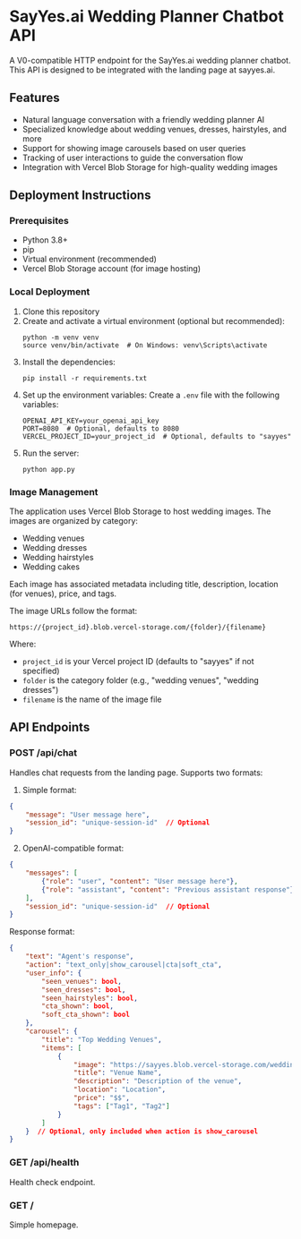 # SayYes.ai Wedding Planner Chatbot API

A V0-compatible HTTP endpoint for the SayYes.ai wedding planner chatbot. This API is designed to be integrated with the landing page at sayyes.ai.

## Features

- Natural language conversation with a friendly wedding planner AI
- Specialized knowledge about wedding venues, dresses, hairstyles, and more
- Support for showing image carousels based on user queries
- Tracking of user interactions to guide the conversation flow
- Integration with Vercel Blob Storage for high-quality wedding images

## Deployment Instructions

### Prerequisites

- Python 3.8+
- pip
- Virtual environment (recommended)
- Vercel Blob Storage account (for image hosting)

### Local Deployment

1. Clone this repository
2. Create and activate a virtual environment (optional but recommended):
   ```
   python -m venv venv
   source venv/bin/activate  # On Windows: venv\Scripts\activate
   ```
3. Install the dependencies:
   ```
   pip install -r requirements.txt
   ```
4. Set up the environment variables:
   Create a `.env` file with the following variables:
   ```
   OPENAI_API_KEY=your_openai_api_key
   PORT=8080  # Optional, defaults to 8080
   VERCEL_PROJECT_ID=your_project_id  # Optional, defaults to "sayyes"
   ```
5. Run the server:
   ```
   python app.py
   ```

### Image Management

The application uses Vercel Blob Storage to host wedding images. The images are organized by category:

- Wedding venues
- Wedding dresses
- Wedding hairstyles
- Wedding cakes

Each image has associated metadata including title, description, location (for venues), price, and tags.

The image URLs follow the format:
```
https://{project_id}.blob.vercel-storage.com/{folder}/{filename}
```

Where:
- `project_id` is your Vercel project ID (defaults to "sayyes" if not specified)
- `folder` is the category folder (e.g., "wedding venues", "wedding dresses")
- `filename` is the name of the image file

## API Endpoints

### POST /api/chat

Handles chat requests from the landing page. Supports two formats:

1. Simple format:
```json
{
    "message": "User message here",
    "session_id": "unique-session-id"  // Optional
}
```

2. OpenAI-compatible format:
```json
{
    "messages": [
        {"role": "user", "content": "User message here"},
        {"role": "assistant", "content": "Previous assistant response"} // Optional
    ],
    "session_id": "unique-session-id"  // Optional
}
```

Response format:
```json
{
    "text": "Agent's response",
    "action": "text_only|show_carousel|cta|soft_cta",
    "user_info": {
        "seen_venues": bool,
        "seen_dresses": bool,
        "seen_hairstyles": bool,
        "cta_shown": bool,
        "soft_cta_shown": bool
    },
    "carousel": {
        "title": "Top Wedding Venues",
        "items": [
            {
                "image": "https://sayyes.blob.vercel-storage.com/wedding%20venues/image-name.png",
                "title": "Venue Name",
                "description": "Description of the venue",
                "location": "Location",
                "price": "$$",
                "tags": ["Tag1", "Tag2"]
            }
        ]
    }  // Optional, only included when action is show_carousel
}
```

### GET /api/health

Health check endpoint.

### GET /

Simple homepage.